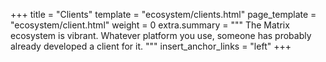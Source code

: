 +++
title = "Clients"
template = "ecosystem/clients.html"
page_template = "ecosystem/client.html"
weight = 0
extra.summary = """
The Matrix ecosystem is vibrant. Whatever platform you use, someone has probably
already developed a client for it. 
"""
insert_anchor_links = "left"
+++
